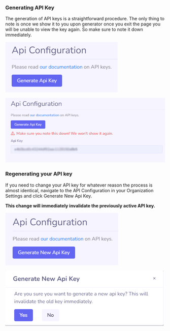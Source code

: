 ### Generating API Key

The generation of API keys is a straightforward procedure. The only thing to note is once we show it to you upon generator once you exit the page you will be unable to view the key again. So make sure to note it down immediately.

![1728447506363](image/README/1728447506363.png)

![1728447518063](image/README/1728447518063.png)

### Regenerating your API key

If you need to change your API key for whatever reason the process is almost identical, navigate to the API Configuration in your Organization Settings and click Generate New Api Key.

**This change will immediately invalidate the previously active API key.**

![1728447623161](image/README/1728447623161.png)

![1728447630246](image/README/1728447630246.png)